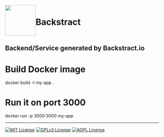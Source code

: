 

<div style="display: flex;">

<img src="https://backstract.io/images/4x-large-brand-logo.png" height="100">

# Backstract

</div>

## Backend/Service generated by Backstract.io


# Build Docker image
docker build -t my-app .

# Run it on port 3000
docker run -p 3000:3000 my-app

---
[![MIT License](https://img.shields.io/badge/License-MIT-green.svg)](https://choosealicense.com/licenses/mit/)
[![GPLv3 License](https://img.shields.io/badge/License-GPL%20v3-yellow.svg)](https://opensource.org/licenses/)
[![AGPL License](https://img.shields.io/badge/license-AGPL-blue.svg)](http://www.gnu.org/licenses/agpl-3.0)